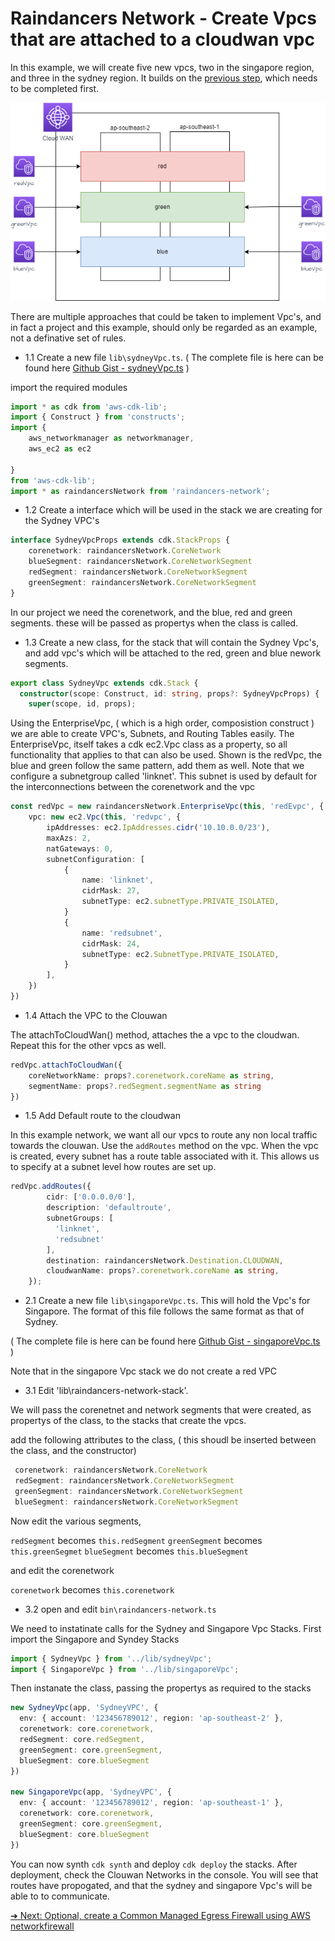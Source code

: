 # Raindancers Network - Create Vpcs that are attached to a cloudwan vpc

In this example, we will create five new vpcs, two in the singapore region, and three in the sydney region. It builds on the [previous step]('./gettingstarted.md'), which needs to be completed first.  

![Add VPC](addvpc.png "AddVPC")

There are multiple approaches that could be taken to implement Vpc's, and in fact a project and this example, should only be regarded as an example, not a definative set of rules.

* 1.1 Create a new file `lib\sydneyVpc.ts`.  ( The complete file is here can be found here  [Github Gist - sydneyVpc.ts](https://gist.github.com/mrpackethead/38280b71234ab31cc4b887d71c58e314) )

import the required modules

```typescript
import * as cdk from 'aws-cdk-lib';
import { Construct } from 'constructs';
import { 
	aws_networkmanager as networkmanager,
	aws_ec2 as ec2

}
from 'aws-cdk-lib';
import * as raindancersNetwork from 'raindancers-network';
```

* 1.2  Create a interface which will be used in the stack we are creating for the Sydney VPC's
```typescript
interface SydneyVpcProps extends cdk.StackProps {
	corenetwork: raindancersNetwork.CoreNetwork
	blueSegment: raindancersNetwork.CoreNetworkSegment
	redSegment: raindancersNetwork.CoreNetworkSegment
	greenSegment: raindancersNetwork.CoreNetworkSegment
}
```
In our project we need the corenetwork, and the blue, red and green segments.  these will be passed as propertys when the class is called.

* 1.3 Create a new class, for the stack that will contain the Sydney Vpc's, and add vpc's which will be attached to the red, green and blue nework segments.  

```typescript
export class SydneyVpc extends cdk.Stack {
  constructor(scope: Construct, id: string, props?: SydneyVpcProps) {
    super(scope, id, props);
```

Using the EnterpriseVpc, ( which is a high order, composistion construct ) we are able to create VPC's, Subnets, and Routing Tables easily.  The EnterpriseVpc, itself takes a cdk ec2.Vpc class as a property, so all functionality that applies to that can also be used.  Shown is the redVpc, the blue and green follow the same pattern, add them as well.   Note that we configure a subnetgroup called 'linknet'.  This subnet is used by default for the interconnections between the corenetwork and the vpc

```typescript
const redVpc = new raindancersNetwork.EnterpriseVpc(this, 'redEvpc', {
	vpc: new ec2.Vpc(this, 'redvpc', {
		ipAddresses: ec2.IpAddresses.cidr('10.10.0.0/23'),
		maxAzs: 2,
		natGateways: 0,
		subnetConfiguration: [
			{
				name: 'linknet',
				cidrMask: 27,
				subnetType: ec2.subnetType.PRIVATE_ISOLATED,
			}
			{
				name: 'redsubnet',
				cidrMask: 24,
				subnetType: ec2.SubnetType.PRIVATE_ISOLATED,
			}
		],
	})
})
```

* 1.4 Attach the VPC to the Clouwan

The attachToCloudWan() method, attaches the a vpc to the cloudwan.  Repeat this for the other vpcs as well.


```typescript
redVpc.attachToCloudWan({
	coreNetworkName: props?.corenetwork.coreName as string,
	segmentName: props?.redSegment.segmentName as string
})
```

* 1.5 Add Default route to the cloudwan

In this example network, we want all our vpcs to route any non local traffic towards the clouwan.   Use the `addRoutes` method on the vpc.  When the vpc is created, every subnet has a route table associated with it. This allows us to specify at a subnet level how routes are set up.  

```typescript
redVpc.addRoutes({
		cidr: ['0.0.0.0/0'],
		description: 'defaultroute',
		subnetGroups: [
		  'linknet',
		  'redsubnet'
		],
		destination: raindancersNetwork.Destination.CLOUDWAN,
		cloudwanName: props?.corenetwork.coreName as string,
	});
```	

* 2.1  Create a new file `lib\singaporeVpc.ts`.  This will hold the Vpc's for Singapore. The format of this file follows the same format as that of Sydney. 

 ( The complete file is here can be found here  [Github Gist - singaporeVpc.ts](https://gist.github.com/mrpackethead/97106f8860e66199c303b6e1e69aaa99) )

 Note that in the singapore Vpc stack we do not create a red VPC


 * 3.1  Edit 'lib\raindancers-network-stack'. 

 We will pass the corenetnet and network segments that were created, as propertys of the class, to the stacks that create the vpcs.

 add the following attributes to the class, ( this shoudl be inserted between the class, and the constructor)

 ```typescript
  corenetwork: raindancersNetwork.CoreNetwork
  redSegment: raindancersNetwork.CoreNetworkSegment
  greenSegment: raindancersNetwork.CoreNetworkSegment
  blueSegment: raindancersNetwork.CoreNetworkSegment
```

Now edit the various segments, 

`redSegment` becomes `this.redSegment` 
`greenSegment` becomes `this.greenSegmet`
`blueSegment` becomes `this.blueSegment`

and edit the corenetwork

`corenetwork` becomes `this.corenetwork`


* 3.2 open and edit `bin\raindancers-network.ts` 

We need to instatinate calls for the Sydney and Singapore Vpc Stacks. First import the Singapore and Syndey Stacks

```typescript
import { SydneyVpc } from '../lib/sydneyVpc';
import { SingaporeVpc } from '../lib/singaporeVpc';
```

Then instanate the class, passing the propertys as required to the stacks

```typescript
new SydneyVpc(app, 'SydneyVPC', {
  env: { account: '123456789012', region: 'ap-southeast-2' },
  corenetwork: core.corenetwork,
  redSegment: core.redSegment,
  greenSegment: core.greenSegment,
  blueSegment: core.blueSegment
})

new SingaporeVpc(app, 'SydneyVPC', {
  env: { account: '123456789012', region: 'ap-southeast-1' },
  corenetwork: core.corenetwork,
  greenSegment: core.greenSegment,
  blueSegment: core.blueSegment
})
```

You can now synth `cdk synth` and deploy `cdk deploy` the stacks.   After deployment, check the Clouwan Networks in the console. You will see that routes have propogated, and that the sydney and singapore Vpc's will be able to to communicate.

[➔ Next: Optional, create a Common Managed Egress Firewall using AWS networkfirewall](egress.md)
















  







